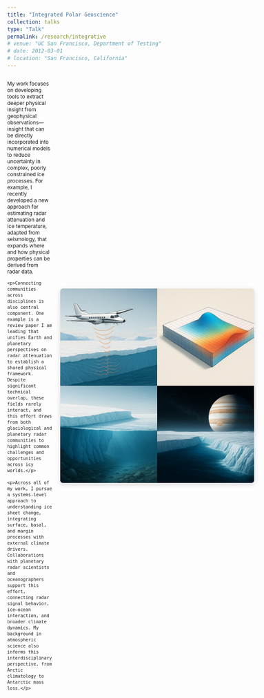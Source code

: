 ```yaml
---
title: "Integrated Polar Geoscience"
collection: talks
type: "Talk"
permalink: /research/integrative
# venue: "UC San Francisco, Department of Testing"
# date: 2012-03-01
# location: "San Francisco, California"
---
```

<div style="display: flex; align-items: center; justify-content: space-between; margin-top: 1em;">

  <div style="flex: 1; padding-right: 20px; font-size: 0.85em;">
    <p>My work focuses on developing tools to extract deeper physical insight from geophysical observations—insight that can be directly incorporated into numerical models to reduce uncertainty in complex, poorly constrained ice processes. For example, I recently developed a new approach for estimating radar attenuation and ice temperature, adapted from seismology, that expands where and how physical properties can be derived from radar data.</p>

    <p>Connecting communities across disciplines is also central component. One example is a review paper I am leading that unifies Earth and planetary perspectives on radar attenuation to establish a shared physical framework. Despite significant technical overlap, these fields rarely interact, and this effort draws from both glaciological and planetary radar communities to highlight common challenges and opportunities across icy worlds.</p>

    <p>Across all of my work, I pursue a systems-level approach to understanding ice sheet change, integrating surface, basal, and margin processes with external climate drivers. Collaborations with planetary radar scientists and oceanographers support this effort, connecting radar signal behavior, ice–ocean interaction, and broader climate dynamics. My background in atmospheric science also informs this interdisciplinary perspective, from Arctic climatology to Antarctic mass loss.</p>
  </div>

  <div style="flex-shrink: 0; display: flex; align-items: center; justify-content: flex-end;">
    <img src="/images/integrative.png" alt="Polar Geoscience Icon" style="width: 450px;  border-radius: 6px; box-shadow: 0 4px 12px rgba(0,0,0,0.15);">
  </div>

</div>


